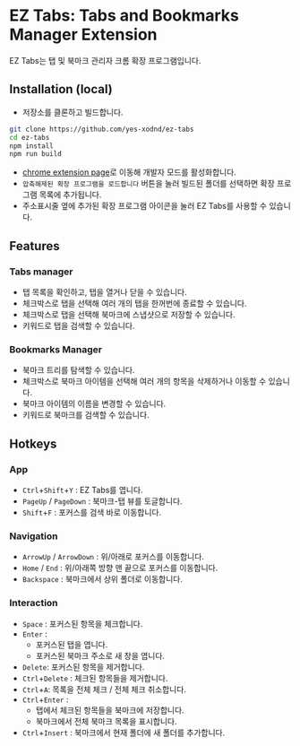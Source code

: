 # EZ Tabs: Tabs and Bookmarks Manager Extension

EZ Tabs는 탭 및 북마크 관리자 크롬 확장 프로그램입니다.

## Installation (local)

- 저장소를 클론하고 빌드합니다.

``` bash
git clone https://github.com/yes-xodnd/ez-tabs
cd ez-tabs
npm install
npm run build
```

- [chrome extension page](chrome://extensions)로 이동해 개발자 모드를 활성화합니다.
- `압축해제된 확장 프로그램을 로드합니다` 버튼을 눌러 빌드된 폴더를 선택하면 확장 프로그램 목록에 추가됩니다.
- 주소표시줄 옆에 추가된 확장 프로그램 아이콘을 눌러 EZ Tabs를 사용할 수 있습니다.

## Features

### Tabs manager

- 탭 목록을 확인하고, 탭을 열거나 닫을 수 있습니다.
- 체크박스로 탭을 선택해 여러 개의 탭을 한꺼번에 종료할 수 있습니다.
- 체크박스로 탭을 선택해 북마크에 스냅샷으로 저장할 수 있습니다.
- 키워드로 탭을 검색할 수 있습니다.

### Bookmarks Manager

- 북마크 트리를 탐색할 수 있습니다.
- 체크박스로 북마크 아이템을 선택해 여러 개의 항목을 삭제하거나 이동할 수 있습니다.
- 북마크 아이템의 이름을 변경할 수 있습니다.
- 키워드로 북마크를 검색할 수 있습니다.

## Hotkeys

### App

- `Ctrl`+`Shift`+`Y` : EZ Tabs를 엽니다.
- `PageUp` / `PageDown` : 북마크-탭 뷰를 토글합니다.
- `Shift`+`F` : 포커스를 검색 바로 이동합니다.

### Navigation

- `ArrowUp` / `ArrowDown` : 위/아래로 포커스를 이동합니다.
- `Home` / `End` : 위/아래쪽 방향 맨 끝으로 포커스를 이동합니다.
- `Backspace` : 북마크에서 상위 폴더로 이동합니다.

### Interaction

- `Space` : 포커스된 항목을 체크합니다.
- `Enter` :
  - 포커스된 탭을 엽니다.
  - 포커스된 북마크 주소로 새 창을 엽니다.
- `Delete`: 포커스된 항목을 제거합니다.
- `Ctrl`+`Delete` : 체크된 항목들을 제거합니다.
- `Ctrl`+`A`: 목록을 전체 체크 / 전체 체크 취소합니다.
- `Ctrl`+`Enter` : 
  - 탭에서 체크된 항목들을 북마크에 저장합니다.
  - 북마크에서 전체 북마크 목록을 표시합니다.
- `Ctrl`+`Insert` :  북마크에서 현재 폴더에 새 폴더를 추가합니다.

